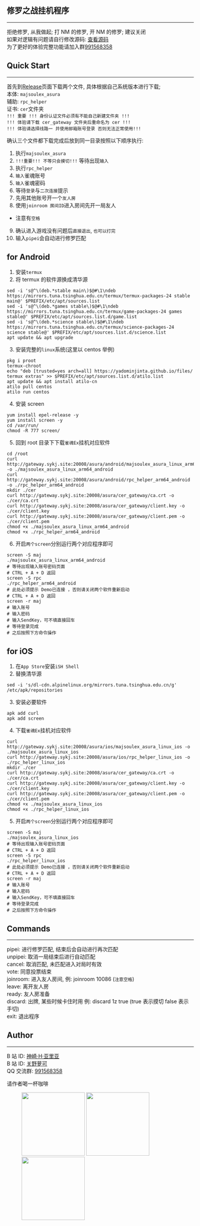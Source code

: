 ## 修罗之战挂机程序

---

拒绝修罗, 从我做起; 打 NM 的修罗, 开 NM 的修罗; 建议关闭  
如果对逻辑有问题请自行修改源码: [查看源码](https://github.com/moxcomic/majsoul-api/tree/main/go)  
为了更好的体验完整功能请加入群[991568358](https://jq.qq.com/?_wv=1027&k=3gaKRwqg)

## Quick Start

---

首先到[Release](https://github.com/moxcomic/no-asura-no/releases/latest)页面下载两个文件, 具体根据自己系统版本进行下载;  
本体: `majsoulex_asura`  
辅助: `rpc_helper`  
证书: `cer`文件夹  
`!!! 重要 !!! 身份认证文件必须有不能自己新建文件夹 !!!`  
`!!! 体验请下载 cer_gateway 文件夹后重命名为 cer !!!`  
`!!! 体验请选择线路一 并使用邮箱账号登录 否则无法正常使用!!!`

确认三个文件都下载完成后放到同一目录按照以下顺序执行:

1. 执行`majsoulex_asura`
2. `!!!重要!!! 不等只会摸切!!!` 等待出现`输入`
3. 执行`rpc_helper`
4. `输入`雀魂账号
5. `输入`雀魂密码
6. 等待`登录`与`二次连接`提示
7. 先用其他账号开一个`友人房`
8. 使用`joinroom 房间ID`进入房间先开一局友人

- 注意有`空格`

9. 确认进入游戏没有问题后`直接退出`, `也可以打完`
10. 输入`pipei`会自动进行修罗匹配

## for Android

1. 安装`termux`
2. 将 termux 的软件源换成清华源

```
sed -i 's@^\(deb.*stable main\)$@#\1\ndeb https://mirrors.tuna.tsinghua.edu.cn/termux/termux-packages-24 stable main@' $PREFIX/etc/apt/sources.list
sed -i 's@^\(deb.*games stable\)$@#\1\ndeb https://mirrors.tuna.tsinghua.edu.cn/termux/game-packages-24 games stable@' $PREFIX/etc/apt/sources.list.d/game.list
sed -i 's@^\(deb.*science stable\)$@#\1\ndeb https://mirrors.tuna.tsinghua.edu.cn/termux/science-packages-24 science stable@' $PREFIX/etc/apt/sources.list.d/science.list
apt update && apt upgrade
```

3. 安装完整的`linux`系统(这里以 centos 举例)

```
pkg i proot
termux-chroot
echo "deb [trusted=yes arch=all] https://yadominjinta.github.io/files/ termux extras" >> $PREFIX/etc/apt/sources.list.d/atilo.list
apt update && apt install atilo-cn
atilo pull centos
atilo run centos
```

4. 安装 screen

```
yum install epel-release -y
yum install screen -y
cd /var/run/
chmod -R 777 screen/
```

5. 回到 root 目录下下载`雀魂Ex`挂机对应软件

```
cd /root
curl http://gateway.sykj.site:20008/asura/android/majsoulex_asura_linux_arm64_android -o ./majsoulex_asura_linux_arm64_android
curl http://gateway.sykj.site:20008/asura/android/rpc_helper_arm64_android -o ./rpc_helper_arm64_android
mkdir ./cer
curl http://gateway.sykj.site:20008/asura/cer_gateway/ca.crt -o ./cer/ca.crt
curl http://gateway.sykj.site:20008/asura/cer_gateway/client.key -o ./cer/client.key
curl http://gateway.sykj.site:20008/asura/cer_gateway/client.pem -o ./cer/client.pem
chmod +x ./majsoulex_asura_linux_arm64_android
chmod +x ./rpc_helper_arm64_android
```

6. 开启`两个screen`分别运行两个对应程序即可

```
screen -S maj
./majsoulex_asura_linux_arm64_android
# 等待出现输入账号密码页面
# CTRL + A + D 返回
screen -S rpc
./rpc_helper_arm64_android
# 此处必须提示 Demo已连接 ，否则请关闭两个软件重新启动
# CTRL + A + D 返回
screen -r maj
# 输入账号
# 输入密码
# 输入SendKey，可不填直接回车
# 等待登录完成
# 之后按照下方命令操作
```

## for iOS

1. 在`App Store`安装`iSH Shell`
2. 替换清华源

```
sed -i 's/dl-cdn.alpinelinux.org/mirrors.tuna.tsinghua.edu.cn/g' /etc/apk/repositories
```

3. 安装必要软件

```
apk add curl
apk add screen
```

4. 下载`雀魂Ex`挂机对应软件

```
curl http://gateway.sykj.site:20008/asura/ios/majsoulex_asura_linux_ios -o ./majsoulex_asura_linux_ios
curl http://gateway.sykj.site:20008/asura/ios/rpc_helper_linux_ios -o ./rpc_helper_linux_ios
mkdir ./cer
curl http://gateway.sykj.site:20008/asura/cer_gateway/ca.crt -o ./cer/ca.crt
curl http://gateway.sykj.site:20008/asura/cer_gateway/client.key -o ./cer/client.key
curl http://gateway.sykj.site:20008/asura/cer_gateway/client.pem -o ./cer/client.pem
chmod +x ./majsoulex_asura_linux_ios
chmod +x ./rpc_helper_linux_ios
```

5. 开启`两个screen`分别运行两个对应程序即可

```
screen -S maj
./majsoulex_asura_linux_ios
# 等待出现输入账号密码页面
# CTRL + A + D 返回
screen -S rpc
./rpc_helper_linux_ios
# 此处必须提示 Demo已连接 ，否则请关闭两个软件重新启动
# CTRL + A + D 返回
screen -r maj
# 输入账号
# 输入密码
# 输入SendKey，可不填直接回车
# 等待登录完成
# 之后按照下方命令操作
```

## Commands

---

pipei: 进行修罗匹配, 结束后会自动进行再次匹配  
unpipei: 取消一局结束后进行自动匹配  
cancel: 取消匹配, 未匹配进入对局时有效  
vote: 同意投票结束  
joinroom: 进入友人房间, 例: joinroom 10086 (`注意空格`)  
leave: 离开友人房  
ready: 友人房准备  
discard: 出牌, 某些时候卡住时用 例: discard 1z true (true 表示摸切 false 表示手切)  
exit: 退出程序

## Author

---

B 站 ID: [神崎·H·亚里亚](https://space.bilibili.com/898411/)  
B 站 ID: [关野萝可](https://space.bilibili.com/612462792/)  
QQ 交流群: [991568358](https://jq.qq.com/?_wv=1027&k=3gaKRwqg)

请作者喝一杯咖啡

<figure class="third">
    <img src="https://moxcomic.github.io/wechat.png" width=170>
    <img src="https://moxcomic.github.io/alipay.png" width=170>
    <img src="https://moxcomic.github.io/qq.png" width=170>
</figure>

